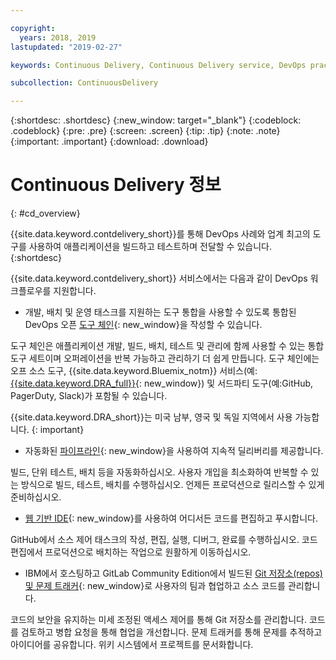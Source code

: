 ```yaml
---

copyright:
  years: 2018, 2019
lastupdated: "2019-02-27"

keywords: Continuous Delivery, Continuous Delivery service, DevOps practices

subcollection: ContinuousDelivery

---
```


{:shortdesc: .shortdesc}
{:new_window: target="_blank"}
{:codeblock: .codeblock}
{:pre: .pre}
{:screen: .screen}
{:tip: .tip}
{:note: .note}
{:important: .important}
{:download: .download}


# Continuous Delivery 정보
{: #cd_overview}

{{site.data.keyword.contdelivery_short}}를 통해 DevOps 사례와 업계 최고의 도구를 사용하여 애플리케이션을 빌드하고 테스트하며 전달할 수 있습니다.
{:shortdesc}

{{site.data.keyword.contdelivery_short}} 서비스에서는 다음과 같이 DevOps 워크플로우를 지원합니다.

 * 개발, 배치 및 운영 태스크를 지원하는 도구 통합을 사용할 수 있도록 통합된 DevOps 오픈 [도구 체인](/docs/services/ContinuousDelivery?topic=ContinuousDelivery-toolchains_about){: new_window}을 작성할 수 있습니다.

  도구 체인은 애플리케이션 개발, 빌드, 배치, 테스트 및 관리에 함께 사용할 수 있는 통합 도구 세트이며 오퍼레이션을 반복 가능하고 관리하기 더 쉽게 만듭니다. 도구 체인에는 오프 소스 도구, {{site.data.keyword.Bluemix_notm}} 서비스(예: [{{site.data.keyword.DRA_full}}](/docs/services/ContinuousDelivery?topic=ContinuousDelivery-di_working){: new_window}) 및 서드파티 도구(예:GitHub, PagerDuty, Slack)가 포함될 수 있습니다. 
  
  {{site.data.keyword.DRA_short}}는 미국 남부, 영국 및 독일 지역에서 사용 가능합니다.
  {: important}

 * 자동화된 [파이프라인](/docs/services/ContinuousDelivery?topic=ContinuousDelivery-deliverypipeline_about){: new_window}을 사용하여 지속적 딜리버리를 제공합니다.

  빌드, 단위 테스트, 배치 등을 자동화하십시오. 사용자 개입을 최소화하여 반복할 수 있는 방식으로 빌드, 테스트, 배치를 수행하십시오. 언제든 프로덕션으로 릴리스할 수 있게 준비하십시오.

 * [웹 기반 IDE](/docs/services/ContinuousDelivery?topic=ContinuousDelivery-web_ide){: new_window}를 사용하여 어디서든 코드를 편집하고 푸시합니다.

  GitHub에서 소스 제어 태스크의 작성, 편집, 실행, 디버그, 완료를 수행하십시오. 코드 편집에서 프로덕션으로 배치하는 작업으로 원활하게 이동하십시오. 
  
 * IBM에서 호스팅하고 GitLab Community Edition에서 빌드된 [Git 저장소(repos) 및 문제 트래커](/docs/services/ContinuousDelivery?topic=ContinuousDelivery-git_working#git_working){: new_window}로 사용자의 팀과 협업하고 소스 코드를 관리합니다.

  코드의 보안을 유지하는 미세 조정된 액세스 제어를 통해 Git 저장소를 관리합니다. 코드를 검토하고 병합 요청을 통해 협업을 개선합니다. 문제 트래커를 통해 문제를 추적하고 아이디어를 공유합니다. 위키 시스템에서 프로젝트를 문서화합니다.
